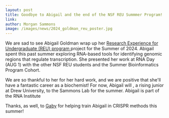 ```yaml
---
layout: post
title: Goodbye to Abigail and the end of the NSF REU Summmer Program!
link: 
author: Morgan Sammons
image: /images/news/2024_goldman_reu_poster.jpg
---
```


We are sad to see Abigail Goldman wrap up her [Research Experience for Undergraduate (REU) program ](https://www.albany.edu/rna/reu-in-rna) project for the Summer of 2024. Abigail spent this past summer exploring RNA-based tools for identifying genomic regions that regulate transcription. She presented her work at RNA Day (AUG 1) with the other NSF REU students and the Summer Bioinformatics Program Cohort. 

We are so thankful to her for her hard work, and we are positive that she'll have a fantastic career as a biochemist! For now, Abigail will , a rising junior at Drew University, to the Sammons Lab for the summer. Abigail is part of the RNA Institute 

Thanks, as well, to [Gaby](/team/gabriele-baniulyte/) for helping train Abigail in CRISPR methods this summer!


